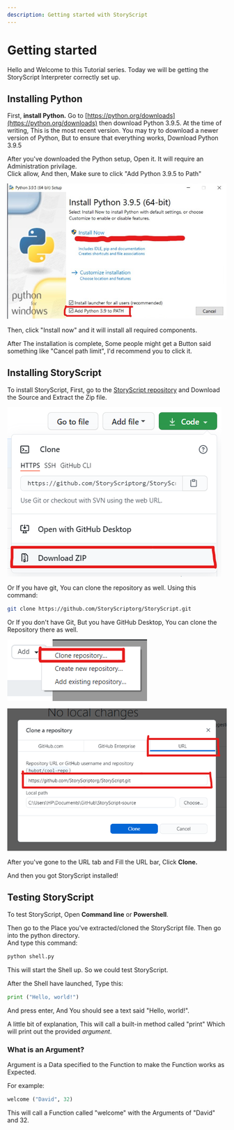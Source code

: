 ```yaml
---
description: Getting started with StoryScript
---
```


# Getting started

Hello and Welcome to this Tutorial series. Today we will be getting the StoryScript Interpreter correctly set up.

## Installing Python

First, **install Python.** Go to [https://python.org/downloads](https://python.org/downloads) then download Python 3.9.5. At the time of writing, This is the most recent version. You may try to download a newer version of Python, But to ensure that everything works, Download Python 3.9.5

After you've downloaded the Python setup, Open it. It will require an Administration privilage.  
Click allow, And then, Make sure to click "Add Python 3.9.5 to Path"

![Installing Python 3.9.5 - Picture 1](.gitbook/assets/py3.9.5setup_final.jpg)

Then, click "Install now" and it will install all required components.

After The installation is complete, Some people might get a Button said something like "Cancel path limit", I'd recommend you to click it.

## Installing StoryScript

To install StoryScript, First, go to the [StoryScript repository](https://github.com/StoryScriptorg/StoryScript) and Download the Source and Extract the Zip file.

![Downloading StoryScript source](.gitbook/assets/image.png)

Or If you have git, You can clone the repository as well. Using this command:

```bash
git clone https://github.com/StoryScriptorg/StoryScript.git
```

Or If you don't have Git, But you have GitHub Desktop, You can clone the Repository there as well.

![Cloning the repository - through GitHub Desktop](.gitbook/assets/image%20%281%29.png)

![Cloning the Repository - through GitHub desktop](.gitbook/assets/image%20%282%29.png)

After you've gone to the URL tab and Fill the URL bar, Click **Clone.**

And then you got StoryScript installed!

## Testing StoryScript

To test StoryScript, Open **Command line** or **Powershell**.

Then go to the Place you've extracted/cloned the StoryScript file. Then go into the python directory.  
And type this command:

```bash
python shell.py
```

This will start the Shell up. So we could test StoryScript.

After the Shell have launched, Type this:

```python
print ("Hello, world!")
```

And press enter, And You should see a text said "Hello, world!".

A little bit of explanation, This will call a built-in method called "print" Which will print out the provided _argument_.

### What is an Argument?

Argument is a Data specified to the Function to make the Function works as Expected.

For example:

```python
welcome ("David", 32)
```

This will call a Function called "welcome" with the Arguments of "David" and 32.

